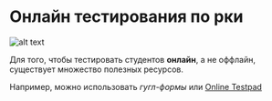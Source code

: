 # Онлайн тестирования по рки

[logo]: https://1.bp.blogspot.com/-GY6IOgrChlU/W4z7XbgUiII/AAAAAAAABkU/VgbPn3_Z5sEjyMssczXRq9ARF-WbgZ75wCLcBGAs/s640/Depositphotos_68972119_l-2015.jpg "Logo Title Text 2"

![alt text][logo]

Для того, чтобы тестировать студентов <b>онлайн</b>, а не оффлайн, существует множество полезных ресурсов. 

Например, можно использовать <i>гугл-формы</i> или [Online Testpad](https://onlinetestpad.com/ru)
